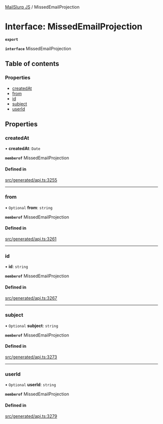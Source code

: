 [MailSlurp JS](../README.md) / MissedEmailProjection

# Interface: MissedEmailProjection

**`export`**

**`interface`** MissedEmailProjection

## Table of contents

### Properties

- [createdAt](MissedEmailProjection.md#createdat)
- [from](MissedEmailProjection.md#from)
- [id](MissedEmailProjection.md#id)
- [subject](MissedEmailProjection.md#subject)
- [userId](MissedEmailProjection.md#userid)

## Properties

### createdAt

• **createdAt**: `Date`

**`memberof`** MissedEmailProjection

#### Defined in

[src/generated/api.ts:3255](https://github.com/mailslurp/mailslurp-client/blob/6bcf839/src/generated/api.ts#L3255)

___

### from

• `Optional` **from**: `string`

**`memberof`** MissedEmailProjection

#### Defined in

[src/generated/api.ts:3261](https://github.com/mailslurp/mailslurp-client/blob/6bcf839/src/generated/api.ts#L3261)

___

### id

• **id**: `string`

**`memberof`** MissedEmailProjection

#### Defined in

[src/generated/api.ts:3267](https://github.com/mailslurp/mailslurp-client/blob/6bcf839/src/generated/api.ts#L3267)

___

### subject

• `Optional` **subject**: `string`

**`memberof`** MissedEmailProjection

#### Defined in

[src/generated/api.ts:3273](https://github.com/mailslurp/mailslurp-client/blob/6bcf839/src/generated/api.ts#L3273)

___

### userId

• `Optional` **userId**: `string`

**`memberof`** MissedEmailProjection

#### Defined in

[src/generated/api.ts:3279](https://github.com/mailslurp/mailslurp-client/blob/6bcf839/src/generated/api.ts#L3279)
